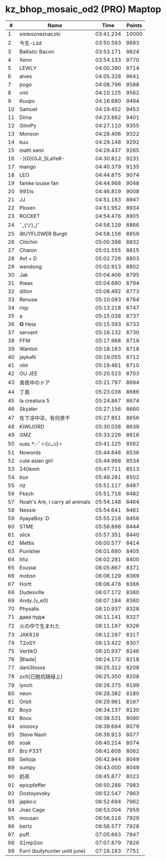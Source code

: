 # kz_bhop_mosaic_od2 (PRO) Maptop

|  # | Name | Time | Points |
|-------------- | -------------- | -------------- | -------------- | 
| 1 | smieszneznaczki | 03:41.234 | 10000 | 
| 2 | 今生-Lzd | 03:50.593 | 9883 | 
| 3 | Ballistic Bacon | 03:53.171 | 9824 | 
| 4 | Xeno | 03:54.133 | 9770 | 
| 5 | LEWLY | 04:00.390 | 9714 | 
| 6 | alves | 04:05.328 | 9641 | 
| 7 | pogo | 04:08.796 | 9588 | 
| 8 | vmi | 04:10.125 | 9562 | 
| 9 | Kuupo | 04:16.680 | 9494 | 
| 10 | Samuel | 04:19.452 | 9453 | 
| 11 | Dima | 04:23.862 | 9401 | 
| 12 | GiimPy | 04:27.110 | 9355 | 
| 13 | Monson | 04:28.406 | 9322 | 
| 14 | kuu | 04:29.148 | 9292 | 
| 15 | matti sami | 04:29.437 | 9265 | 
| 16 | -}{0}{0JI_SLaYeR- | 04:30.812 | 9231 | 
| 17 | mango | 04:40.379 | 9135 | 
| 18 | LEO | 04:44.875 | 9074 | 
| 19 | famke louise fan | 04:44.968 | 9048 | 
| 20 | 991ts | 04:46.819 | 9008 | 
| 21 | JJ | 04:51.163 | 8947 | 
| 22 | Ploxen | 04:51.952 | 8934 | 
| 23 | ROCKET | 04:54.476 | 8905 | 
| 24 | ¯\_(ツ)_/¯ | 04:58.129 | 8866 | 
| 25 | iBUYFL0WER Burgit | 04:58.156 | 8859 | 
| 26 | Chichin | 05:00.398 | 8832 | 
| 27 | Charon | 05:01.555 | 8815 | 
| 28 | Avt = D | 05:02.726 | 8803 | 
| 29 | wendong | 05:02.913 | 8802 | 
| 30 | Jak | 05:04.406 | 8795 | 
| 31 | theax | 05:04.680 | 8794 | 
| 32 | dillon | 05:08.492 | 8773 | 
| 33 | Renuse | 05:10.093 | 8764 | 
| 34 | riqy | 05:13.218 | 8747 | 
| 35 | a | 05:15.038 | 8737 | 
| 36 | ✪ Heia | 05:15.593 | 8733 | 
| 37 | servant | 05:16.132 | 8730 | 
| 38 | FFM | 05:17.968 | 8719 | 
| 39 | Wanton | 05:18.163 | 8718 | 
| 40 | jaykaN | 05:19.055 | 8712 | 
| 41 | vlm | 05:19.461 | 8710 | 
| 42 | OU JEE | 05:20.523 | 8703 | 
| 43 | 真夜中のドア | 05:21.797 | 8694 | 
| 44 | 丁真 | 05:23.038 | 8686 | 
| 45 | la creatura 5 | 05:24.867 | 8674 | 
| 46 | Skyater | 05:27.156 | 8660 | 
| 47 | 在下凉中凉，有何贵干 | 05:27.851 | 8656 | 
| 48 | KIWIJORD | 05:30.038 | 8639 | 
| 49 | GMZ | 05:33.226 | 8616 | 
| 50 | nuts *:･ﾟ✧(ꈍᴗꈍ)✧ | 05:41.125 | 8562 | 
| 51 | Nowords | 05:44.648 | 8536 | 
| 52 | cute asian girl | 05:44.968 | 8534 | 
| 53 | 240kmh | 05:47.711 | 8513 | 
| 54 | bux | 05:49.281 | 8502 | 
| 55 | rlz | 05:51.117 | 8487 | 
| 56 | Fksch | 05:51.718 | 8482 | 
| 57 | Noah's Ark, I carry all animals | 05:54.148 | 8464 | 
| 58 | Nessie | 05:54.641 | 8461 | 
| 59 | AyayaBoy :D | 05:55.218 | 8456 | 
| 60 | STME | 05:56.898 | 8444 | 
| 61 | slick | 05:57.351 | 8440 | 
| 62 | Mettis | 06:00.577 | 8414 | 
| 63 | Punisher | 06:01.680 | 8405 | 
| 64 | hhz | 06:02.281 | 8400 | 
| 65 | Exusiai | 06:05.867 | 8371 | 
| 66 | mobsn | 06:06.129 | 8369 | 
| 67 | Hortt | 06:06.476 | 8366 | 
| 68 | Dudesville | 06:07.172 | 8360 | 
| 69 | Andy.(v_e0) | 06:07.184 | 8360 | 
| 70 | Physalis | 06:10.937 | 8328 | 
| 71 | дава пудж | 06:11.141 | 8327 | 
| 72 | 火の中で生まれた | 06:11.187 | 8326 | 
| 73 | JAK619 | 06:12.297 | 8317 | 
| 74 | T2oSY | 06:13.422 | 8307 | 
| 75 | VertikO | 06:20.937 | 8246 | 
| 76 | \|Blade\| | 06:24.172 | 8218 | 
| 77 | dani3losss | 06:25.312 | 8208 | 
| 78 | zxfi(已脱坑随缘上) | 06:25.350 | 8208 | 
| 79 | lynch | 06:26.375 | 8199 | 
| 80 | neon | 06:28.382 | 8180 | 
| 81 | Orbit | 06:29.961 | 8167 | 
| 82 | Boyo | 06:34.137 | 8130 | 
| 83 | Boux | 06:38.531 | 8090 | 
| 84 | smoovy | 06:39.694 | 8079 | 
| 85 | Steve Nash | 06:39.913 | 8077 | 
| 86 | soak | 06:40.214 | 8074 | 
| 87 | Bro P33T | 06:41.608 | 8062 | 
| 88 | Seitoja | 06:42.944 | 8049 | 
| 89 | sumpy | 06:43.000 | 8049 | 
| 90 | 奶茶 | 06:45.877 | 8023 | 
| 91 | epicpfeffer | 06:50.288 | 7983 | 
| 92 | Dostoyevsky | 06:52.547 | 7963 | 
| 93 | japko:c | 06:52.694 | 7962 | 
| 94 | Jnas Cage | 06:53.004 | 7959 | 
| 95 | mousan | 06:56.516 | 7929 | 
| 96 | bertz | 06:56.577 | 7928 | 
| 97 | puff. | 07:05.663 | 7847 | 
| 98 | S1mp2on | 07:07.879 | 7826 | 
| 99 | Furri (bullyhunter until june) | 07:16.163 | 7751 | 

